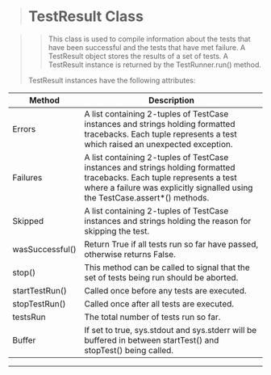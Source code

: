 > # __TestResult Class__

> > This class is used to compile information about the tests that have been successful and 
the tests that have met failure. A TestResult object stores the results of a set of tests. 
A TestResult instance is returned by the TestRunner.run() method.
> 
> TestResult instances have the following attributes:
> 
> 
| Method          | Description                                                                                                                                                                                            |
|-----------------|--------------------------------------------------------------------------------------------------------------------------------------------------------------------------------------------------------|
| Errors          | A list containing 2-tuples of TestCase instances and strings holding formatted tracebacks. Each tuple represents a test which raised an unexpected exception.                                          |
| Failures        | A list containing 2-tuples of TestCase instances and strings holding formatted tracebacks. Each tuple represents a test where a failure was explicitly signalled using the TestCase.assert*() methods. |
| Skipped         | A list containing 2-tuples of TestCase instances and strings holding the reason for skipping the test.                                                                                                 |
| wasSuccessful() | Return True if all tests run so far have passed, otherwise returns False.                                                                                                                              |
| stop()          | This method can be called to signal that the set of tests being run should be aborted.                                                                                                                 |
| startTestRun()  | Called once before any tests are executed.                                                                                                                                                             |
| stopTestRun()   | Called once after all tests are executed.                                                                                                                                                              |
| testsRun        | The total number of tests run so far.                                                                                                                                                                  |
| Buffer          | If set to true, sys.stdout and sys.stderr will be buffered in between startTest() and stopTest() being called.                                                                                         |

---